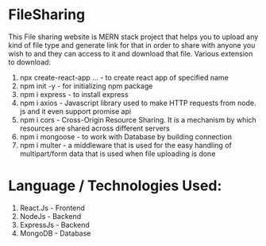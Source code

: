 # FileSharing
This File sharing website is MERN stack project that helps you to upload any kind of file type and generate link for that in order to share with anyone you wish to and they can access to it and download that file. Various extension to download:
1) npx create-react-app ... - to create react app of specified name
2) npm init -y - for initializing npm package
3) npm i express - to install express
4) npm i axios - Javascript library used to make HTTP requests from node. js and it even support promise api
5) npm i cors - Cross-Origin Resource Sharing. It is a mechanism by which resources are shared across different servers
6) npm i mongoose - to work with Database by building connection
7) npm i multer - a middleware that is used for the easy handling of multipart/form data that is used when file uploading is done

# Language / Technologies Used:
1) React.Js - Frontend
2) NodeJs - Backend
3) ExpressJs - Backend
4) MongoDB - Database
